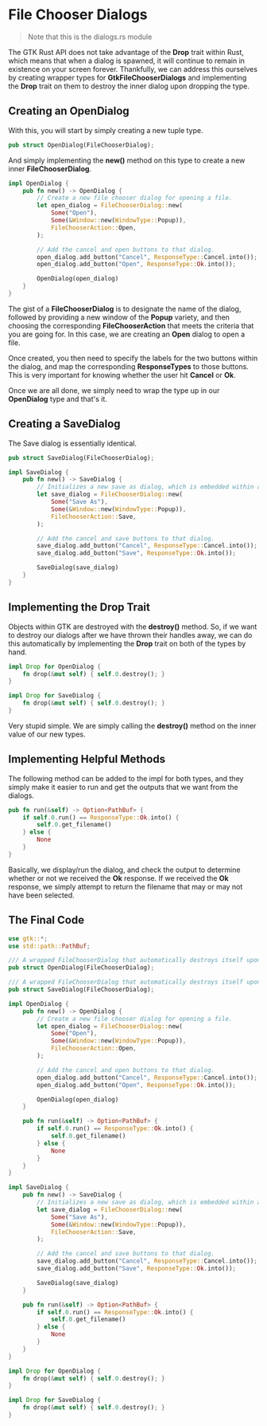 # File Chooser Dialogs

> Note that this is the dialogs.rs module

The GTK Rust API does not take advantage of the **Drop** trait within
Rust, which means that when a dialog is spawned, it will continue
to remain in existence on your screen forever. Thankfully, we can
address this ourselves by creating wrapper types for
**GtkFileChooserDialogs** and implementing the **Drop** trait on
them to destroy the inner dialog upon dropping the type.

## Creating an OpenDialog

With this, you will start by simply creating a new tuple type.

```rust
pub struct OpenDialog(FileChooserDialog);
```

And simply implementing the **new()** method on this type to
create a new inner **FileChooserDialog**.

```rust
impl OpenDialog {
    pub fn new() -> OpenDialog {
        // Create a new file chooser dialog for opening a file.
        let open_dialog = FileChooserDialog::new(
            Some("Open"),
            Some(&Window::new(WindowType::Popup)),
            FileChooserAction::Open,
        );

        // Add the cancel and open buttons to that dialog.
        open_dialog.add_button("Cancel", ResponseType::Cancel.into());
        open_dialog.add_button("Open", ResponseType::Ok.into());

        OpenDialog(open_dialog)
    }
}
```

The gist of a **FileChooserDialog** is to designate the name of
the dialog, followed by providing a new window of the **Popup**
variety, and then choosing the corresponding **FileChooserAction**
that meets the criteria that you are going for. In this case, we
are creating an **Open** dialog to open a file.

Once created, you then need to specify the labels for the two
buttons within the dialog, and map the corresponding
**ResponseTypes** to those buttons. This is very important for
knowing whether the user hit **Cancel** or **Ok**.

Once we are all done, we simply need to wrap the type up in our
**OpenDialog** type and that's it.

## Creating a SaveDialog

The Save dialog is essentially identical.

```rust
pub struct SaveDialog(FileChooserDialog);

impl SaveDialog {
    pub fn new() -> SaveDialog {
        // Initializes a new save as dialog, which is embedded within a new popup window.
        let save_dialog = FileChooserDialog::new(
            Some("Save As"),
            Some(&Window::new(WindowType::Popup)),
            FileChooserAction::Save,
        );

        // Add the cancel and save buttons to that dialog.
        save_dialog.add_button("Cancel", ResponseType::Cancel.into());
        save_dialog.add_button("Save", ResponseType::Ok.into());

        SaveDialog(save_dialog)
    }
}
```

## Implementing the Drop Trait

Objects within GTK are destroyed with the **destroy()** method. So,
if we want to destroy our dialogs after we have thrown their handles
away, we can do this automatically by implementing the **Drop** trait
on both of the types by hand.

```rust
impl Drop for OpenDialog {
    fn drop(&mut self) { self.0.destroy(); }
}

impl Drop for SaveDialog {
    fn drop(&mut self) { self.0.destroy(); }
}
```

Very stupid simple. We are simply calling the **destroy()** method
on the inner value of our new types.

## Implementing Helpful Methods

The following method can be added to the impl for both types, and they
simply make it easier to run and get the outputs that we want from the
dialogs.

```rust
pub fn run(&self) -> Option<PathBuf> {
    if self.0.run() == ResponseType::Ok.into() {
        self.0.get_filename()
    } else {
        None
    }
}
```

Basically, we display/run the dialog, and check the output to determine
whether or not we received the **Ok** response. If we received the **Ok**
response, we simply attempt to return the filename that may or may not
have been selected.

## The Final Code

```rust
use gtk::*;
use std::path::PathBuf;

/// A wrapped FileChooserDialog that automatically destroys itself upon being dropped.
pub struct OpenDialog(FileChooserDialog);

/// A wrapped FileChooserDialog that automatically destroys itself upon being dropped.
pub struct SaveDialog(FileChooserDialog);

impl OpenDialog {
    pub fn new() -> OpenDialog {
        // Create a new file chooser dialog for opening a file.
        let open_dialog = FileChooserDialog::new(
            Some("Open"),
            Some(&Window::new(WindowType::Popup)),
            FileChooserAction::Open,
        );

        // Add the cancel and open buttons to that dialog.
        open_dialog.add_button("Cancel", ResponseType::Cancel.into());
        open_dialog.add_button("Open", ResponseType::Ok.into());

        OpenDialog(open_dialog)
    }

    pub fn run(&self) -> Option<PathBuf> {
        if self.0.run() == ResponseType::Ok.into() {
            self.0.get_filename()
        } else {
            None
        }
    }
}

impl SaveDialog {
    pub fn new() -> SaveDialog {
        // Initializes a new save as dialog, which is embedded within a new popup window.
        let save_dialog = FileChooserDialog::new(
            Some("Save As"),
            Some(&Window::new(WindowType::Popup)),
            FileChooserAction::Save,
        );

        // Add the cancel and save buttons to that dialog.
        save_dialog.add_button("Cancel", ResponseType::Cancel.into());
        save_dialog.add_button("Save", ResponseType::Ok.into());

        SaveDialog(save_dialog)
    }

    pub fn run(&self) -> Option<PathBuf> {
        if self.0.run() == ResponseType::Ok.into() {
            self.0.get_filename()
        } else {
            None
        }
    }
}

impl Drop for OpenDialog {
    fn drop(&mut self) { self.0.destroy(); }
}

impl Drop for SaveDialog {
    fn drop(&mut self) { self.0.destroy(); }
}
```